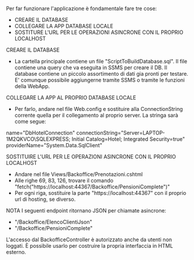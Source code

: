 Per far funzionare l'applicazione è fondamentale fare tre cose:

- CREARE IL DATABASE
- COLLEGARE LA APP DATABASE LOCALE
- SOSTITURE L'URL PER LE OPERAZIONI ASINCRONE CON IL PROPRIO LOCALHOST

CREARE IL DATABASE
- La cartella principale contiene un file "ScriptToBuildDatabase.sql". Il file contiene una query che va eseguita in SSMS per creare il DB. Il database contiene
un piccolo assortimento di dati gia pronti per testare. E' comunque possibile aggiungerne tramite SSMS o tramite le funzioni della WebApp.

COLLEGARE LA APP AL PROPRIO DATABASE LOCALE
- Per farlo, andare nel file Web.config e sostituire alla ConnectionString corrente quella per il collegamento al proprio server. La stringa sarà come segue:
	    
name="DbHotelConnection" connectionString="Server=LAPTOP-1M2QKVCO\SQLEXPRESS; Initial Catalog=Hotel; Integrated Security=true" providerName="System.Data.SqlClient"
		

SOSTITUIRE L'URL PER LE OPERAZIONI ASINCRONE CON IL PROPRIO LOCALHOST
  -  Andare nel file Views/Backoffice/Prenotazioni.cshtml
  -  Alle righe 69, 83, 126, trovare il comando "fetch("https://localhost:44367/Backoffice/PensioniComplete")"
  -  Per ogni riga, sostituire la parte "https://localhost:44367" con il proprio url di hosting, se diverso.

NOTA
I seguenti endpoint ritornano JSON per chiamate asincrone:
  - "/Backoffice/ElencoClientiJson"
  - "/Backoffice/PensioniComplete"

L'accesso dal BackofficeController è autorizzato anche da utenti non loggati. È possibile usarlo per costruire la propria interfaccia in HTML esterno.
